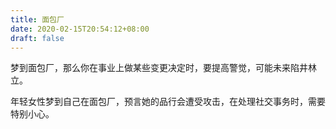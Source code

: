 ```yaml
---
title: 面包厂
date: 2020-02-15T20:54:12+08:00
draft: false
---
```


梦到面包厂，那么你在事业上做某些变更决定时，要提高警觉，可能未来陷井林立。

年轻女性梦到自己在面包厂，预言她的品行会遭受攻击，在处理社交事务时，需要特别小心。

